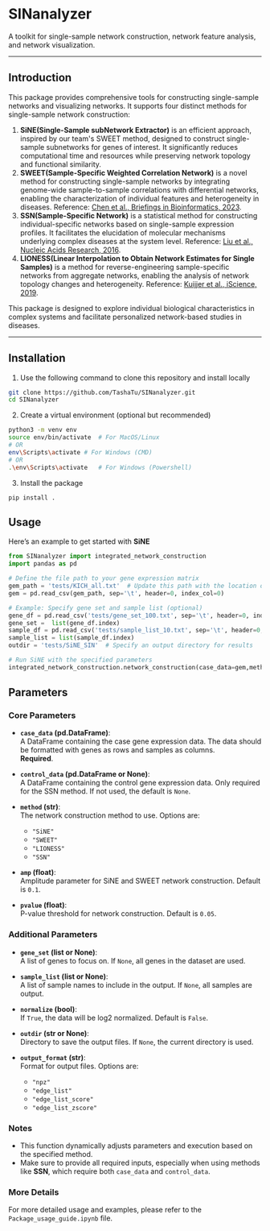 # SINanalyzer

A toolkit for single-sample network construction, network feature analysis, and network visualization.

---

## Introduction

This package provides comprehensive tools for constructing single-sample networks and visualizing networks. 
It supports four distinct methods for single-sample network construction:

1. **SiNE(Single-Sample subNetwork Extractor)** is an efficient approach, inspired by our team's SWEET method, designed to construct single-sample subnetworks
   for genes of interest. It significantly reduces computational time and resources while preserving network topology and functional similarity.
2. **SWEET(Sample-Specific Weighted Correlation Network)** is a novel method for constructing single-sample networks by integrating genome-wide sample-to-sample
   correlations with differential networks, enabling the characterization of individual features and heterogeneity in diseases.
   Reference: [Chen et al., Briefings in Bioinformatics, 2023](https://doi.org/10.1093/bib/bbad032).
3. **SSN(Sample-Specific Network)** is a statistical method for constructing individual-specific networks based on single-sample expression profiles.
   It facilitates the elucidation of molecular mechanisms underlying complex diseases at the system level.
   Reference: [Liu et al., Nucleic Acids Research, 2016](https://doi.org/10.1093/nar/gkw772).
4. **LIONESS(Linear Interpolation to Obtain Network Estimates for Single Samples)** is a method for reverse-engineering sample-specific networks from aggregate networks,
   enabling the analysis of network topology changes and heterogeneity.
   Reference: [Kuijjer et al., iScience, 2019](https://doi.org/10.1016/j.isci.2019.03.021).

This package is designed to explore individual biological characteristics in complex systems and facilitate personalized network-based studies in diseases.

---

## Installation

1. Use the following command to clone this repository and install locally

```bash
git clone https://github.com/TashaTu/SINanalyzer.git
cd SINanalyzer
```
2. Create a virtual environment (optional but recommended)
```bash
python3 -m venv env
source env/bin/activate  # For MacOS/Linux
# OR
env\Scripts\activate # For Windows (CMD)
# OR
.\env\Scripts\activate   # For Windows (Powershell)
```
3. Install the package
```
pip install .
```

## Usage
Here’s an example to get started with **SiNE**
```python
from SINanalyzer import integrated_network_construction
import pandas as pd

# Define the file path to your gene expression matrix
gem_path = 'tests/KICH_all.txt'  # Update this path with the location of your GEM file
gem = pd.read_csv(gem_path, sep='\t', header=0, index_col=0)

# Example: Specify gene set and sample list (optional)
gene_df = pd.read_csv('tests/gene_set_100.txt', sep='\t', header=0, index_col=0) # The example file format with a header, so you should set `header=0`.
gene_set =  list(gene_df.index)
sample_df = pd.read_csv('tests/sample_list_10.txt', sep='\t', header=0, index_col=0) # The example file format with a header, so you should set `header=0`.
sample_list = list(sample_df.index)
outdir = 'tests/SiNE_SIN'  # Specify an output directory for results

# Run SiNE with the specified parameters
integrated_network_construction.network_construction(case_data=gem,method="SiNE",gene_set=gene_set,sample_list=sample_list,outdir=outdir,output_format="npz")
```
## Parameters

### Core Parameters

- **`case_data` (pd.DataFrame)**:  
  A DataFrame containing the case gene expression data. The data should be formatted with genes as rows and samples as columns.  
  **Required**.

- **`control_data` (pd.DataFrame or None)**:  
  A DataFrame containing the control gene expression data. Only required for the SSN method. If not used, the default is `None`.

- **`method` (str)**:  
  The network construction method to use. Options are:
  - `"SiNE"`
  - `"SWEET"`
  - `"LIONESS"`
  - `"SSN"`

- **`amp` (float)**:  
  Amplitude parameter for SiNE and SWEET network construction. Default is `0.1`.

- **`pvalue` (float)**:  
  P-value threshold for network construction. Default is `0.05`.

### Additional Parameters

- **`gene_set` (list or None)**:  
  A list of genes to focus on. If `None`, all genes in the dataset are used.

- **`sample_list` (list or None)**:  
  A list of sample names to include in the output. If `None`, all samples are output.

- **`normalize` (bool)**:  
  If `True`, the data will be log2 normalized. Default is `False`.

- **`outdir` (str or None)**:  
  Directory to save the output files. If `None`, the current directory is used.

- **`output_format` (str)**:  
  Format for output files. Options are:
  - `"npz"`
  - `"edge_list"`
  - `"edge_list_score"`
  - `"edge_list_zscore"`

### Notes

- This function dynamically adjusts parameters and execution based on the specified method.  
- Make sure to provide all required inputs, especially when using methods like **SSN**, which require both `case_data` and `control_data`.

### More Details
For more detailed usage and examples, please refer to the `Package_usage_guide.ipynb` file.

